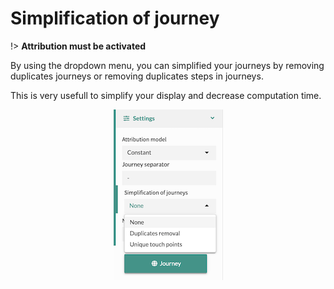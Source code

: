 # Simplification of journey

!> **Attribution must be activated**

By using the dropdown menu, you can simplified your journeys by removing duplicates journeys or removing duplicates steps in journeys.

This is very usefull to simplify your display and decrease computation time.


<center> <img src="journey/web_application/menu/images/journey_simplification.png"/></center>